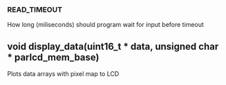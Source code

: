 ### READ_TIMEOUT

How long (miliseconds) should program wait for input before timeout

## void display_data(uint16_t * data, unsigned char * parlcd_mem_base)

Plots data arrays with pixel map to LCD

